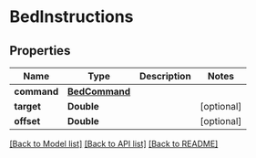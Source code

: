 # BedInstructions

## Properties
Name | Type | Description | Notes
------------ | ------------- | ------------- | -------------
**command** | [**BedCommand**](BedCommand.md) |  | 
**target** | **Double** |  | [optional] 
**offset** | **Double** |  | [optional] 

[[Back to Model list]](../README.md#documentation-for-models) [[Back to API list]](../README.md#documentation-for-api-endpoints) [[Back to README]](../README.md)


